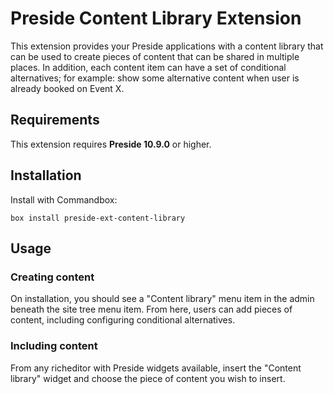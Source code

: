 # Preside Content Library Extension

This extension provides your Preside applications with a content library that can be used to create pieces of content that can be shared in multiple places. In addition, each content item can have a set of conditional alternatives; for example: show some alternative content when user is already booked on Event X.

## Requirements

This extension requires **Preside 10.9.0** or higher.

## Installation

Install with Commandbox:

```
box install preside-ext-content-library
```

## Usage

### Creating content

On installation, you should see a "Content library" menu item in the admin beneath the site tree menu item. From here, users can add pieces of content, including configuring conditional alternatives.

### Including content

From any richeditor with Preside widgets available, insert the "Content library" widget and choose the piece of content you wish to insert.

